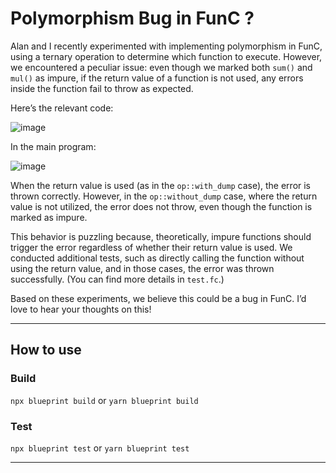 # Polymorphism Bug in FunC ?

Alan and I recently experimented with implementing polymorphism in FunC, using a ternary operation to determine which function to execute. However, we encountered a peculiar issue: even though we marked both `sum()` and `mul()` as impure, if the return value of a function is not used, any errors inside the function fail to throw as expected.

Here’s the relevant code:

![image](https://github.com/user-attachments/assets/85115989-1281-492b-bf92-15064acec926)


In the main program:

![image](https://github.com/user-attachments/assets/6b07bce1-a11f-4ebc-8a10-134547ca8728)


When the return value is used (as in the `op::with_dump` case), the error is thrown correctly. However, in the `op::without_dump` case, where the return value is not utilized, the error does not throw, even though the function is marked as impure.

This behavior is puzzling because, theoretically, impure functions should trigger the error regardless of whether their return value is used. We conducted additional tests, such as directly calling the function without using the return value, and in those cases, the error was thrown successfully. (You can find more details in `test.fc`.)

Based on these experiments, we believe this could be a bug in FunC. I’d love to hear your thoughts on this!

--- 

## How to use

### Build

`npx blueprint build` or `yarn blueprint build`

### Test

`npx blueprint test` or `yarn blueprint test`

---
